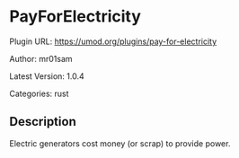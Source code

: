# PayForElectricity

Plugin URL: https://umod.org/plugins/pay-for-electricity

Author: mr01sam

Latest Version: 1.0.4

Categories: rust

## Description

Electric generators cost money (or scrap) to provide power.
